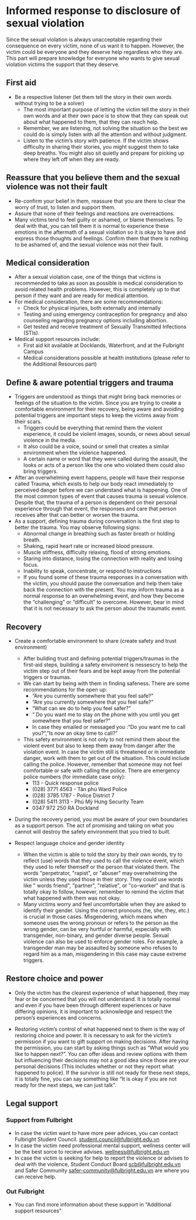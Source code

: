# Informed response to disclosure of sexual violation

Since the sexual violation is always unacceptable regarding their consequence on every victim, none of us want it to happen. However, the victim could be everyone and they deserve help regardless who they are. This part will prepare knowledge for everyone who wants to give sexual violation victims the support that they deserve. 

## First aid
- Be a respective listener (let them tell the story in their own words without trying to be a solver)  
  - The most important purpose of letting the victim tell the story in their own words and at their own pace is to show that they can speak out about what happened to them, that they can reach help.
  - Remember, we are listening, not solving the situation so the best we could do is simply listen with all the attention and without judgment.
  - Listen to the victim’s story with patience. If the victim shows difficulty in sharing their stories, you might suggest them to take deep breaths. You might also sit quietly and prepare for picking up where they left off when they are ready.

## Reassure that you believe them and the sexual violence was not their fault  
- Re-confirm your belief in them, reassure that you are there to clear the worry of trust, to listen and support them. 
- Assure that none of their feelings and reactions are overreactions.   
- Many victims tend to feel guilty or ashamed, or blame themselves. To deal with that, you can tell them it is normal to experience these emotions in the aftermath of a sexual violation so it is okay to have and express those thoughts and feelings. Confirm them that there is nothing to be ashamed of, and the sexual violence was not their fault. 

## Medical consideration  
- After a sexual violation case, one of the things that victims is recommended to take as soon as possible is medical consideration to avoid related health problems. However, this is completely up to that person if they want and are ready for medical attention. 
- For medical consideration, there are some recommendations:
  - Check for physical injuries, both externally and internally
  - Testing and using emergency contraception for pregnancy and also counseling regarding pregnancy options including abortion.
  - Get tested and receive treatment of Sexually Transmitted Infections (STIs).
- Medical support resources include:
  - First aid kit available at Docklands, Waterfront, and at the Fulbright Campus 
  - Medical considerations possible at health institutions (please refer to the Additional Resources part) 

## Define & aware potential triggers and trauma  
- Triggers are understood as things that might bring back memories or feelings of the situation to the victim. Since you are trying to create a comfortable environment for their recovery, being aware and avoiding potential triggers are important steps to keep the victims away from their scars. 
  - Triggers could be everything that remind them the violent experience, it could be violent images, sounds, or news about sexual violence in the media. 
  - It also could be a voice, sound or smell that creates a similar environment when the violence happened. 
  - A certain name or word that they were called during the assault, the looks or acts of a person like the one who violated them could also bring triggers.
- After an overwhelming event happens, people will have their response called Trauma, which exists to help our body react immediately to perceived danger before we can understand what is happening. One of the most common types of event that causes trauma is sexual violence. Despite that, the trauma of a person is dependent on their personal experience through that event, the responses and care that person receives after that can better or worsen the trauma. 
- As a support, defining trauma during conversation is the first step to better the trauma. You may observe following signs:
  - Abnormal change in breathing such as faster breath or holding breath. 
  - Shaking, rapid heart rate or increased blood pressure.
  - Muscle stiffness, difficulty relaxing, flood of strong emotions.
  - Staring into distance, losing the connection with reality and losing focus.
  - Inability to speak, concentrate, or respond to instructions
  - If you found some of these trauma responses in a conversation with the victim, you should pause the conversation and help them take back the connection with the present. You may inform trauma as a normal response to an overwhelming event, and how they become the “challenging” or “difficult” to overcome. However, bear in mind that it is not necessary to ask the person about the traumatic event. 

## Recovery
- Create a comfortable environment to share (create safety and trust environment) 
  - After building trust and defining potential triggers/traumas in the first-aid steps, building a safety enviroment is nessescry to help the victim step out of their fears and be kept away from the potential triggers or traumas.
  - We can start by being with them in finding safeness. There are some recommendations for the open up:
    - “Are you currently somewhere that you feel safe?"
    - “Are you currently somewhere that you feel safe?”
    - “What can we do to help you feel safer?”
    - “ Do you want me to stay on the phone with you until you get somewhere that you feel safer?”
    - In case they emailed or messaged you :”Do you want me to call you?”,”Is now an okay time to call?”
  - This safety environment is not only to not remind them about the violent event but also to keep them away from danger after the violation event. In case the victim still is threatened or in immediate danger, work with them to get out of the situation. This could include calling the police. However, remember that someone may not feel comfortable or safe with calling the police. There are emergency police numbers (for immediate case only):
    - 113 -  Quick response police
    - (028) 3771 4563 - Tân phú Ward Police
    - (028) 3785 1787 - Police District 7
    - (028) 5411 3113 - Phú Mỹ Hưng Security Team
    - 0347 972 250 RA Dockland 


- During the recovery period, you must be aware of your own boundaries as a support person. The act of promising and taking on what you cannot will destroy the safety environment that you tried to built.

- Respect language choice and gender identity 
  - When the victim is able to told the story by their own words, try to reflect (use) words that they used to call the violence event, which they used to refer themself or the person that violated them. The words "perpetrator, "rapist", or "abuser" may overwhelming the victim unless they used those in their story. They could use words like " words friend", "partner", "relative", or "co-worker" and that is totally okay to follow, however, remember to remind the victim that what happened with them was not okay. 
  - Many victims worry and feel uncomfortable when they are asked to identify their gender. Using the correct pronouns (he, she, they, etc.) is crucial in those cases. Misgendering, which means when someone uses the wrong pronoun or refers to the person as the wrong gender, can be very hurtful or harmful, especially with transgender, non-binary, and gender diverse people. Sexual violence can also be used to enforce gender roles. For example, a transgender man may be assaulted by someone who refuses to regard him as a man, misgendering in this case may cause extreme triggers.


## Restore choice and power 
- Only the victim has the clearest experience of what happened, they may fear or be concerned that you will not understand. It is totally normal and even if you have been through different experiences or have differing opinions, it is important to acknowledge and respect the person’s experiences and concerns.

- Restoring victim’s control of what happened next to them is the way of restoring choice and power. It is necessary to ask for the victim’s permission if you want to gift support on making decisions. After having the permission, you can start by asking things such as “What would you like to happen next?”. You can offer ideas and review options with them but influencing their decisions may not a good idea since those are your personal decisions (This includes whether or not they report what happened to police). If the survivor is still not ready for these next steps, it is totally fine, you can say something like “It is okay if you are not ready for the next steps, we can just talk”.

## Legal support
### Support from Fulbright
- In case the victim want to have more peer advices, you can contact Fulbright Student Council. student.council@fulbright.edu.vn
- In case the victim need professional mental support, wellness center will be the best sorce to recieve advises. wellness@fulbright.edu.vn
- In case the victim is seeking for help to report the violence or advises to deal with the violence, Student Conduct Board scb@fulbright.edu.vn and Safer Community safer-community@fulbright.edu.vn are where you can receive help.
### Out Fulbright  
- You can find more information about these support in "Additional support resources"
